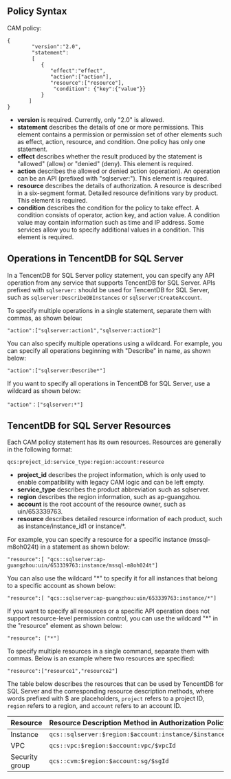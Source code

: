 <span id = "celueyufa"></span>
## Policy Syntax
CAM policy:

```
{	 
        "version":"2.0", 
        "statement": 
        [ 
           { 
              "effect":"effect", 
              "action":["action"], 
              "resource":["resource"], 
               "condition": {"key":{"value"}} 
           } 
       ] 
} 
```

- **version** is required. Currently, only "2.0" is allowed.
- **statement** describes the details of one or more permissions. This element contains a permission or permission set of other elements such as effect, action, resource, and condition. One policy has only one statement.
- **effect** describes whether the result produced by the statement is "allowed" (allow) or "denied" (deny). This element is required.
- **action** describes the allowed or denied action (operation). An operation can be an API (prefixed with "sqlserver:"). This element is required.
- **resource** describes the details of authorization. A resource is described in a six-segment format. Detailed resource definitions vary by product. This element is required.
- **condition** describes the condition for the policy to take effect. A condition consists of operator, action key, and action value. A condition value may contain information such as time and IP address. Some services allow you to specify additional values in a condition. This element is required.

<span id = "caozuo"></span>
## Operations in TencentDB for SQL Server
In a TencentDB for SQL Server policy statement, you can specify any API operation from any service that supports TencentDB for SQL Server. APIs prefixed with `sqlserver:` should be used for TencentDB for SQL Server, such as `sqlserver:DescribeDBInstances` or `sqlserver:CreateAccount`.

To specify multiple operations in a single statement, separate them with commas, as shown below:
```
"action":["sqlserver:action1","sqlserver:action2"]
```

You can also specify multiple operations using a wildcard. For example, you can specify all operations beginning with "Describe" in name, as shown below:
```
"action":["sqlserver:Describe*"]
```

If you want to specify all operations in TencentDB for SQL Server, use a wildcard as shown below:
```
"action"：["sqlserver:*"]
```

<span id = "ziyuanlujing"></span> 
## TencentDB for SQL Server Resources
Each CAM policy statement has its own resources.
Resources are generally in the following format:
```
qcs:project_id:service_type:region:account:resource
```

- **project_id** describes the project information, which is only used to enable compatibility with legacy CAM logic and can be left empty.
- **service_type** describes the product abbreviation such as sqlserver.
- **region** describes the region information, such as ap-guangzhou.
- **account** is the root account of the resource owner, such as uin/653339763.
- **resource** describes detailed resource information of each product, such as instance/instance_id1 or instance/*.

For example, you can specify a resource for a specific instance (mssql-m8oh024t) in a statement as shown below:
```
"resource":[ "qcs::sqlserver:ap-guangzhou:uin/653339763:instance/mssql-m8oh024t"]
```

You can also use the wildcard "*" to specify it for all instances that belong to a specific account as shown below:
```
"resource":[ "qcs::sqlserver:ap-guangzhou:uin/653339763:instance/*"]
```

If you want to specify all resources or a specific API operation does not support resource-level permission control, you can use the wildcard "*" in the "resource" element as shown below:
```
"resource": ["*"]
```

To specify multiple resources in a single command, separate them with commas. Below is an example where two resources are specified:
```
"resource":["resource1","resource2"]
```

The table below describes the resources that can be used by TencentDB for SQL Server and the corresponding resource description methods, where words prefixed with $ are placeholders, `project` refers to a project ID, `region` refers to a region, and `account` refers to an account ID.

| Resource | Resource Description Method in Authorization Policy |
| :----- | :----------------------------------------------------------- |
| Instance   | ```qcs::sqlserver:$region:$account:instance/$instanceId``` |
| VPC    | ```qcs::vpc:$region:$account:vpc/$vpcId```                   |
| Security group | ```qcs::cvm:$region:$account:sg/$sgId```                     |

